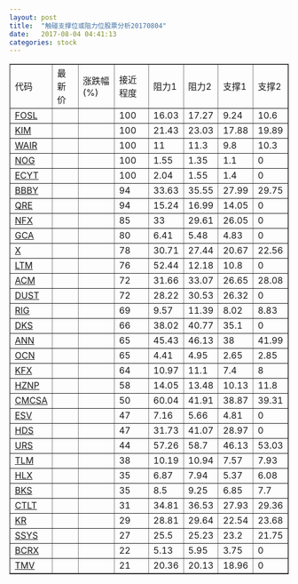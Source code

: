 ```yaml
---
layout: post
title:  "触碰支撑位或阻力位股票分析20170804"
date:   2017-08-04 04:41:13
categories: stock
---
```

<script type="text/javascript">
var stockList = []
stockList.push('gb_fosl');
stockList.push('gb_kim');
stockList.push('gb_wair');
stockList.push('gb_nog');
stockList.push('gb_ecyt');
stockList.push('gb_bbby');
stockList.push('gb_qre');
stockList.push('gb_nfx');
stockList.push('gb_gca');
stockList.push('gb_x');
stockList.push('gb_ltm');
stockList.push('gb_acm');
stockList.push('gb_dust');
stockList.push('gb_rig');
stockList.push('gb_dks');
stockList.push('gb_ann');
stockList.push('gb_ocn');
stockList.push('gb_kfx');
stockList.push('gb_hznp');
stockList.push('gb_cmcsa');
stockList.push('gb_esv');
stockList.push('gb_hds');
stockList.push('gb_urs');
stockList.push('gb_tlm');
stockList.push('gb_hlx');
stockList.push('gb_bks');
stockList.push('gb_ctlt');
stockList.push('gb_kr');
stockList.push('gb_ssys');
stockList.push('gb_bcrx');
stockList.push('gb_tmv');
</script>
<table border="1">
 <tr>
 <td>代码</td>
 <td>最新价</td>
 <td>涨跌幅(%)</td>
 <td>接近程度</td>
 <td>阻力1</td>
 <td>阻力2</td>
 <td>支撑1</td>
 <td>支撑2</td>
</tr>
  <tr id="fosl" class="green">
  <td><a href="http://stock.finance.sina.com.cn/usstock/quotes/FOSL.html" target="_blank">FOSL</a></td><td></td><td></td><td>100</td><td>16.03</td><td>17.27</td><td>9.24</td><td>10.6</td></tr>
  <tr id="kim" class="green">
  <td><a href="http://stock.finance.sina.com.cn/usstock/quotes/KIM.html" target="_blank">KIM</a></td><td></td><td></td><td>100</td><td>21.43</td><td>23.03</td><td>17.88</td><td>19.89</td></tr>
  <tr id="wair" class="green">
  <td><a href="http://stock.finance.sina.com.cn/usstock/quotes/WAIR.html" target="_blank">WAIR</a></td><td></td><td></td><td>100</td><td>11</td><td>11.3</td><td>9.8</td><td>10.3</td></tr>
  <tr id="nog" class="green">
  <td><a href="http://stock.finance.sina.com.cn/usstock/quotes/NOG.html" target="_blank">NOG</a></td><td></td><td></td><td>100</td><td>1.55</td><td>1.35</td><td>1.1</td><td>0</td></tr>
  <tr id="ecyt" class="green">
  <td><a href="http://stock.finance.sina.com.cn/usstock/quotes/ECYT.html" target="_blank">ECYT</a></td><td></td><td></td><td>100</td><td>2.04</td><td>1.55</td><td>1.4</td><td>0</td></tr>
  <tr id="bbby" class="green">
  <td><a href="http://stock.finance.sina.com.cn/usstock/quotes/BBBY.html" target="_blank">BBBY</a></td><td></td><td></td><td>94</td><td>33.63</td><td>35.55</td><td>27.99</td><td>29.75</td></tr>
  <tr id="qre" class="red">
  <td><a href="http://stock.finance.sina.com.cn/usstock/quotes/QRE.html" target="_blank">QRE</a></td><td></td><td></td><td>94</td><td>15.24</td><td>16.99</td><td>14.05</td><td>0</td></tr>
  <tr id="nfx" class="green">
  <td><a href="http://stock.finance.sina.com.cn/usstock/quotes/NFX.html" target="_blank">NFX</a></td><td></td><td></td><td>85</td><td>33</td><td>29.61</td><td>26.05</td><td>0</td></tr>
  <tr id="gca" class="green">
  <td><a href="http://stock.finance.sina.com.cn/usstock/quotes/GCA.html" target="_blank">GCA</a></td><td></td><td></td><td>80</td><td>6.41</td><td>5.48</td><td>4.83</td><td>0</td></tr>
  <tr id="x" class="green">
  <td><a href="http://stock.finance.sina.com.cn/usstock/quotes/X.html" target="_blank">X</a></td><td></td><td></td><td>78</td><td>30.71</td><td>27.44</td><td>20.67</td><td>22.56</td></tr>
  <tr id="ltm" class="red">
  <td><a href="http://stock.finance.sina.com.cn/usstock/quotes/LTM.html" target="_blank">LTM</a></td><td></td><td></td><td>76</td><td>52.44</td><td>12.18</td><td>10.8</td><td>0</td></tr>
  <tr id="acm" class="red">
  <td><a href="http://stock.finance.sina.com.cn/usstock/quotes/ACM.html" target="_blank">ACM</a></td><td></td><td></td><td>72</td><td>31.66</td><td>33.07</td><td>26.65</td><td>28.08</td></tr>
  <tr id="dust" class="red">
  <td><a href="http://stock.finance.sina.com.cn/usstock/quotes/DUST.html" target="_blank">DUST</a></td><td></td><td></td><td>72</td><td>28.22</td><td>30.53</td><td>26.32</td><td>0</td></tr>
  <tr id="rig" class="red">
  <td><a href="http://stock.finance.sina.com.cn/usstock/quotes/RIG.html" target="_blank">RIG</a></td><td></td><td></td><td>69</td><td>9.57</td><td>11.39</td><td>8.02</td><td>8.83</td></tr>
  <tr id="dks" class="red">
  <td><a href="http://stock.finance.sina.com.cn/usstock/quotes/DKS.html" target="_blank">DKS</a></td><td></td><td></td><td>66</td><td>38.02</td><td>40.77</td><td>35.1</td><td>0</td></tr>
  <tr id="ann" class="red">
  <td><a href="http://stock.finance.sina.com.cn/usstock/quotes/ANN.html" target="_blank">ANN</a></td><td></td><td></td><td>65</td><td>45.43</td><td>46.13</td><td>38</td><td>41.99</td></tr>
  <tr id="ocn" class="green">
  <td><a href="http://stock.finance.sina.com.cn/usstock/quotes/OCN.html" target="_blank">OCN</a></td><td></td><td></td><td>65</td><td>4.41</td><td>4.95</td><td>2.65</td><td>2.85</td></tr>
  <tr id="kfx" class="green">
  <td><a href="http://stock.finance.sina.com.cn/usstock/quotes/KFX.html" target="_blank">KFX</a></td><td></td><td></td><td>64</td><td>10.97</td><td>11.1</td><td>7.4</td><td>8</td></tr>
  <tr id="hznp" class="green">
  <td><a href="http://stock.finance.sina.com.cn/usstock/quotes/HZNP.html" target="_blank">HZNP</a></td><td></td><td></td><td>58</td><td>14.05</td><td>13.48</td><td>10.13</td><td>11.8</td></tr>
  <tr id="cmcsa" class="green">
  <td><a href="http://stock.finance.sina.com.cn/usstock/quotes/CMCSA.html" target="_blank">CMCSA</a></td><td></td><td></td><td>50</td><td>60.04</td><td>41.91</td><td>38.87</td><td>39.31</td></tr>
  <tr id="esv" class="red">
  <td><a href="http://stock.finance.sina.com.cn/usstock/quotes/ESV.html" target="_blank">ESV</a></td><td></td><td></td><td>47</td><td>7.16</td><td>5.66</td><td>4.81</td><td>0</td></tr>
  <tr id="hds" class="red">
  <td><a href="http://stock.finance.sina.com.cn/usstock/quotes/HDS.html" target="_blank">HDS</a></td><td></td><td></td><td>47</td><td>31.73</td><td>41.07</td><td>28.97</td><td>0</td></tr>
  <tr id="urs" class="green">
  <td><a href="http://stock.finance.sina.com.cn/usstock/quotes/URS.html" target="_blank">URS</a></td><td></td><td></td><td>44</td><td>57.26</td><td>58.7</td><td>46.13</td><td>53.03</td></tr>
  <tr id="tlm" class="green">
  <td><a href="http://stock.finance.sina.com.cn/usstock/quotes/TLM.html" target="_blank">TLM</a></td><td></td><td></td><td>38</td><td>10.19</td><td>10.94</td><td>7.57</td><td>7.93</td></tr>
  <tr id="hlx" class="green">
  <td><a href="http://stock.finance.sina.com.cn/usstock/quotes/HLX.html" target="_blank">HLX</a></td><td></td><td></td><td>35</td><td>6.87</td><td>7.94</td><td>5.37</td><td>6.08</td></tr>
  <tr id="bks" class="green">
  <td><a href="http://stock.finance.sina.com.cn/usstock/quotes/BKS.html" target="_blank">BKS</a></td><td></td><td></td><td>35</td><td>8.5</td><td>9.25</td><td>6.85</td><td>7.7</td></tr>
  <tr id="ctlt" class="red">
  <td><a href="http://stock.finance.sina.com.cn/usstock/quotes/CTLT.html" target="_blank">CTLT</a></td><td></td><td></td><td>31</td><td>34.81</td><td>36.53</td><td>27.93</td><td>29.36</td></tr>
  <tr id="kr" class="green">
  <td><a href="http://stock.finance.sina.com.cn/usstock/quotes/KR.html" target="_blank">KR</a></td><td></td><td></td><td>29</td><td>28.81</td><td>29.64</td><td>22.54</td><td>23.68</td></tr>
  <tr id="ssys" class="green">
  <td><a href="http://stock.finance.sina.com.cn/usstock/quotes/SSYS.html" target="_blank">SSYS</a></td><td></td><td></td><td>27</td><td>25.5</td><td>25.23</td><td>23.2</td><td>21.75</td></tr>
  <tr id="bcrx" class="red">
  <td><a href="http://stock.finance.sina.com.cn/usstock/quotes/BCRX.html" target="_blank">BCRX</a></td><td></td><td></td><td>22</td><td>5.13</td><td>5.95</td><td>3.75</td><td>0</td></tr>
  <tr id="tmv" class="green">
  <td><a href="http://stock.finance.sina.com.cn/usstock/quotes/TMV.html" target="_blank">TMV</a></td><td></td><td></td><td>21</td><td>20.36</td><td>20.13</td><td>18.96</td><td>0</td></tr>
</table>
